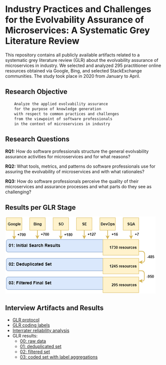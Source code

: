 # Industry Practices and Challenges for the Evolvability Assurance of Microservices: A Systematic Grey Literature Review
This repository contains all publicly available artifacts related to a systematic grey literature review (GLR) about the evolvability assurance of microservices in industry.
We selected and analyzed 295 practitioner online resources obtained via Google, Bing, and selected StackExchange communities.
The study took place in 2020 from January to April.

## Research Objective

```
    Analyze the applied evolvability assurance
    for the purpose of knowledge generation
    with respect to common practices and challenges
    from the viewpoint of software professionals
    in the context of microservices in industry
```

## Research Questions

**RQ1:** How do software professionals structure the general evolvability assurance activities for microservices and for what reasons?

**RQ2:** What tools, metrics, and patterns do software professionals use for assuring the evolvability of microservices and with what rationales?

**RQ3:** How do software professionals perceive the quality of their microservices and assurance processes and what parts do they see as challenging?

## Results per GLR Stage
![GLR Stages](img/glr-stages.png)

## Interview Artifacts and Results

* [GLR protocol](protocol.md)
* [GLR coding labels](coding-labels.md)
* [Interrater reliability analysis](analysis)
* GLR results:
  * [00: raw data](results/raw-data)
  * [01: deduplicated set](results/01-deduplicated.xlsx)
  * [02: filtered set](results/02-inclusion.xlsx)
  * [03: coded set with label aggregations](results/03-coded-and-aggregated.xlsx)
